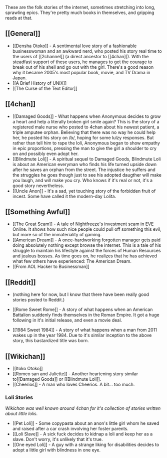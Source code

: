 These are the folk stories of the internet, sometimes stretching into long, sprawling epics. They're pretty much books in themselves, and gripping reads at that.

## [[General]]

* [[Densha Otoko]] - A sentimental love story of a fashionable businesswoman and an awkward nerd, who posted his story real time to the users of [[2channel]] (a direct ancestor to [[4chan]]). With the steadfast support of these users, he manages to get the courage to break out of his shell and go out with the girl. There's a good reason why it became 2005's most popular book, movie, and TV Drama in Japan.
* [[A Brief History of UNIX]]
* [[The Curse of the Text Editor]]

## [[4chan]]

* [[Damaged Goods]] - What happens when Anonymous decides to grow a heart and help a literally broken girl smile again? This is the story of a registered male nurse who posted to 4chan about his newest patient, a triple amputee orphan. Believing that there was no way he could help her, he posted his story on /b/, hoping for some lulzy responses. But rather than tell him to rape the loli, Anonymous began to show empathy in epic proportions, pressing the man to give the girl a shoulder to cry on and possibly even adopt her.
* [[Blindmute Loli]] - A spiritual sequel to Damaged Goods, Blindmute Loli is about an American everyman who finds his life turned upside down after he saves an orphan from the street. The injustice he suffers and the struggles he goes though just to see his adopted daugther will make you laugh, and will make you cry. Who knows if it's real or not, it's a good story nevertheless.
* [[Uncle Anon]] - It's a sad, yet touching story of the forbidden fruit of incest. Some have called it the modern-day Lolita.

## [[Something Awful]]

* [[The Great Scam]] - A tale of Nightfreeze's investment scam in EVE Online. It shows how such nice people could pull off something this evil, but more so of the immateriality of gaming.
* [[American Dream]] - A once-hardworking forgotten manager gets paid doing absolutely nothing except browse the internet. This is a tale of his struggle to maintain his lifestyle against the forces of Human Resources  and jealous bosses. As time goes on, he realizes that he has achieved what few others have experienced: The American Dream.
* [[From AOL Hacker to Businessman]]

## [[Reddit]]

* (nothing here for now, but I know that there have been really good stories posted to Reddit.)

* [[Rome Sweet Rome]] - A story of what happens when an American Battalion suddenly finds themselves in the Roman Empire. It got a huge following in it's initial release, and even a movie deal.
* [[1984 Sweet 1984]] - A story of what happens when a man from 2011 wakes up in the year 1984. Due to it's similar inception to the above story, this bastardized title was born.

## [[Wikichan]]

* [[Itoko Otoko]]
* [[Romeo san and Juliette]] - Another heartening story similar to[[Damaged Goods]] or [[Blindmute Loli]].
* [[Cheerios]] - A man who loves Cheerios. A bit... too much.

### Loli Stories

*Wikichan was well known around 4chan for it's collection of stories written about little lolis.*

* [[Pet Loli]] - Some copypasta about an anon's little girl whom he saved and raised after a car crash involving her foster parents.
* [[Loli Slave]] - A sick fuck decides to kidnap a loli and keep her as a slave. Don't worry, it's unlikely that it's true.
* [[One eyed Loli]] - A guy with a strange liking for disabilities decides to adopt a little girl with blindness in one eye.
